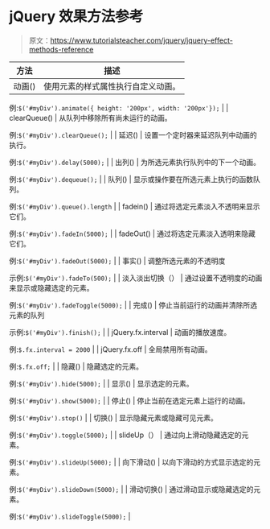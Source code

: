 # jQuery 效果方法参考

> 原文：<https://www.tutorialsteacher.com/jquery/jquery-effect-methods-reference>

| 方法 | 描述 |
| --- | --- |
| 动画() | 使用元素的样式属性执行自定义动画。

例:`$('#myDiv').animate({ height: '200px', width: '200px'});` |
| clearQueue() | 从队列中移除所有尚未运行的动画。

例:`$('#myDiv').clearQueue();` |
| 延迟() | 设置一个定时器来延迟队列中动画的执行。

例:`$('#myDiv').delay(5000);` |
| 出列() | 为所选元素执行队列中的下一个动画。

例:`$('#myDiv').dequeue();` |
| 队列() | 显示或操作要在所选元素上执行的函数队列。

例:`$('#myDiv').queue().length` |
| fadein() | 通过将选定元素淡入不透明来显示它们。

例:`$('#myDiv').fadeIn(5000);` |
| fadeOut() | 通过将选定元素淡入透明来隐藏它们。

例:`$('#myDiv').fadeOut(5000);` |
| 事实() | 调整所选元素的不透明度

示例:`$('#myDiv').fadeTo(500);` |
| 淡入淡出切换（） | 通过设置不透明度的动画来显示或隐藏选定的元素。

例:`$('#myDiv').fadeToggle(5000);` |
| 完成() | 停止当前运行的动画并清除所选元素的队列

示例:`$('#myDiv').finish();` |
| jQuery.fx.interval | 动画的播放速度。

例:`$.fx.interval = 2000` |
| jQuery.fx.off | 全局禁用所有动画。

例:`$.fx.off;` |
| 隐藏() | 隐藏选定的元素。

例:`$('#myDiv').hide(5000);` |
| 显示() | 显示选定的元素。

例:`$('#myDiv').show(5000);` |
| 停止() | 停止当前在选定元素上运行的动画。

例:`$('#myDiv').stop()` |
| 切换() | 显示隐藏元素或隐藏可见元素。

例:`$('#myDiv').toggle(5000);` |
| slideUp（） | 通过向上滑动隐藏选定的元素。

例:`$('#myDiv').slideUp(5000);` |
| 向下滑动() | 以向下滑动的方式显示选定的元素。

例:`$('#myDiv').slideDown(5000);` |
| 滑动切换() | 通过滑动显示或隐藏选定的元素。

例:`$('#myDiv').slideToggle(5000);` |